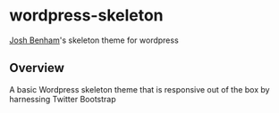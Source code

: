 wordpress-skeleton
==================

[Josh Benham](http://joshbenham.net)'s skeleton theme for wordpress

Overview
--------

A basic Wordpress skeleton theme that is responsive out of the box by
harnessing Twitter Bootstrap
